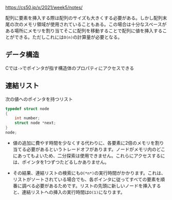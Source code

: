 https://cs50.jp/x/2021/week5/notes/

配列に要素を挿入する際は配列のサイズも大きくする必要がある。しかし配列末尾の次のメモリ領域が使用されていることもある。この場合は十分なスペースがある場所にメモリを割り当てそこに配列を移動することで配列に値を挿入することができる。ただしこれには`O(n)`の計算量が必要となる。

## データ構造
Cでは`->`でポインタが指す構造体のプロパティにアクセスできる

## 連結リスト
次の値へのポインタを持つリスト

```c
typedef struct node
{
    int number;
    struct node *next;
}
node;
```

- 値の追加に費やす時間を少なくする代わりに、各要素に2倍のメモリを割り当てる必要があるというトレードオフがあります。ノードがメモリ内のどこにあってもよいため、二分探索は使用できません。これらにアクセスするには、ポインタを1つずつたどるしかありません。

- その結果、連結リストの検索にも`O(*n*)`の実行時間がかかります。これは、リストがソートされている場合でも、各ポインタに従ってすべての要素を順番に調べる必要があるためです。リストの先頭に新しいノードを挿入すると、連結リストへの挿入の実行時間は`O(1)`になります。


